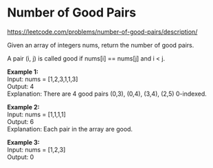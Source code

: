 # Number of Good Pairs
https://leetcode.com/problems/number-of-good-pairs/description/

Given an array of integers nums, return the number of good pairs.

A pair (i, j) is called good if nums[i] == nums[j] and i < j.

<b>Example 1:</b>\
Input: nums = [1,2,3,1,1,3]\
Output: 4\
Explanation: There are 4 good pairs (0,3), (0,4), (3,4), (2,5) 0-indexed.

<b>Example 2:</b>\
Input: nums = [1,1,1,1]\
Output: 6\
Explanation: Each pair in the array are good.

<b>Example 3:</b>\
Input: nums = [1,2,3]\
Output: 0